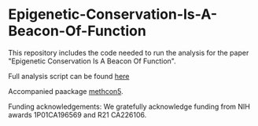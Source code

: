 
# Epigenetic-Conservation-Is-A-Beacon-Of-Function

<!-- badges: start -->
<!-- badges: end -->

This repository includes the code needed to run the analysis for the paper "Epigenetic Conservation Is A Beacon Of Function".

Full analysis script can be found [here](analysis-script.md)

Accompanied paackage [methcon5](https://github.com/EmilHvitfeldt/methcon5).


Funding acknowledgements: We gratefully acknowledge funding from NIH awards 1P01CA196569 and R21 CA226106.

